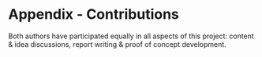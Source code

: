 # Appendix - Contributions

Both authors have participated equally in all aspects of this project: content & idea discussions, report writing & proof of concept development.
